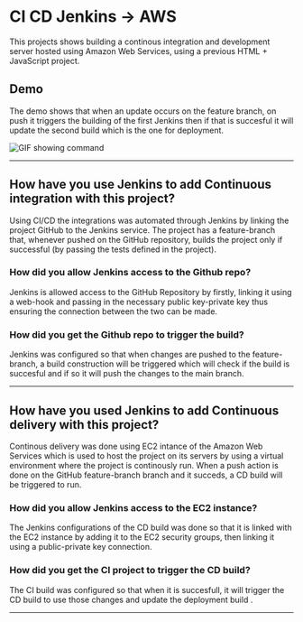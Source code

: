# CI CD Jenkins -> AWS

This projects shows building a continous integration and development server hosted using Amazon Web Services, using a previous HTML + JavaScript project.

## Demo

The demo shows that when an update occurs on the feature branch, on push it triggers the building of the first Jenkins then if that is succesful it will update
the second build which is the one for deployment.

![GIF showing command](./Demo.gif)

---

## How have you use Jenkins to add Continuous integration with this project?

Using CI/CD the integrations was automated through Jenkins by linking the project GitHub to the Jenkins service.
The project has a feature-branch that, whenever pushed on the GitHub repository, builds the project only if 
successful (by passing the tests defined in the project).

### How did you allow Jenkins access to the Github repo?

Jenkins is allowed access to the GitHub Repository by firstly, linking it using a web-hook and passing in the necessary
public key-private key thus ensuring the connection between the two can be made.

### How did you get the Github repo to trigger the build?

Jenkins was configured so that when changes are pushed to the feature-branch, a build construction will be triggered which 
will check if the build is succesful and if so it will push the changes to the main branch.

---

## How have you used Jenkins to add Continuous delivery with this project?

Continous delivery was done using EC2 intance of the Amazon Web Services which is used to host the project on its servers by using a virtual
environment where the project is continously run. When a push action is done on the GitHub feature-branch branch and it succeds, a CD build will be
triggered to run.

### How did you allow Jenkins access to the EC2 instance?

The Jenkins configurations of the CD build was done so that it is linked with the EC2 instance by adding it to the EC2 security groups, then 
linking it using a public-private key connection.

### How did you get the CI project to trigger the CD build?

The CI build was configured so that when it is succesfull, it will trigger the CD build to use those changes and update the deployment build .

---
